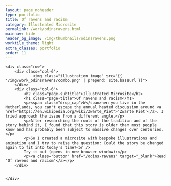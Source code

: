 ```yaml
---
layout: page_noheader
type: portfolio
title: Of ravens and racism
category: Illustrated Microsite
permalink: /work/odinsravens.html
mainnav: hide
header_bg_image: /img/thumbnails/odinsravens.png
worktile_theme: light
extra_classes: portfolio
order: 11
---
```


<div class="wrapper">

	<div class="row">
		<div class="col-6">			
				<img class="illustration_image" src="{{ '/img/work_odinsravens/combo.png' | prepend: site.baseurl }}">				
		</div>
		<div class="col-6">
			<h2 class="page-subtitle">Illustrated Microsite</h2>
			<h1 class="page-title">Of ravens and racism</h1>
			<p><span class="drop_cap">W</span>hen you live in the Netherlands, you can't escape the annual heated discussion around <a href="https://en.wikipedia.org/wiki/Zwarte_Piet">'Zwarte Piet'</a>. I tried approach the issue from a different angle.</p>
			<p>After researching the roots of the tradition and of the story behind it, I found that this story is older than most people know and has probably been subject to massive changes over centuries.</p>
			<p>So I created a microsite with bespoke illustrations and animation and I try to raise the question: Could the story be changed again to fit into today's time?<br />
			Try it out (opens in new browser window):</p>
			<p><a class="button" href="/odins-ravens" target="_blank">Read "Of ravens and racism"</a></p>			 
		</div>
		
				
	</div>
</div>